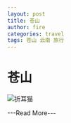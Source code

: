 ```yaml
---
layout: post
title: 苍山
author: fire
categories: travel 
tags: 苍山 云南 旅行
---
```


苍山
===

![折耳猫](http://image.sideproject.cn/zheermao.jpg)


---Read More---
